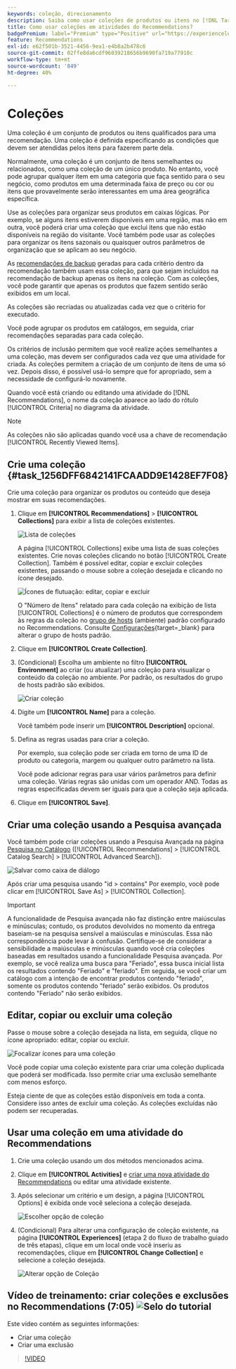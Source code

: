 ```yaml
---
keywords: coleção, direcionamento
description: Saiba como usar coleções de produtos ou itens no [!DNL Target Recommendations].
title: Como usar coleções em atividades do Recommendations?
badgePremium: label="Premium" type="Positive" url="https://experienceleague.adobe.com/docs/target/using/introduction/intro.html?lang=pt-BR#premium newtab=true" tooltip="Consulte o que está incluído no Target Premium."
feature: Recommendations
exl-id: e62f501b-3521-4456-9ea1-e4b8a2b478c6
source-git-commit: 02ffe8da6cdf96039218656b9690fa719a77910c
workflow-type: tm+mt
source-wordcount: '849'
ht-degree: 40%

---
```


# Coleções

Uma coleção é um conjunto de produtos ou itens qualificados para uma recomendação. Uma coleção é definida especificando as condições que devem ser atendidas pelos itens para fazerem parte dela.

Normalmente, uma coleção é um conjunto de itens semelhantes ou relacionados, como uma coleção de um único produto. No entanto, você pode agrupar qualquer item em uma categoria que faça sentido para o seu negócio, como produtos em uma determinada faixa de preço ou cor ou itens que provavelmente serão interessantes em uma área geográfica específica.

Use as coleções para organizar seus produtos em caixas lógicas. Por exemplo, se alguns itens estiverem disponíveis em uma região, mas não em outra, você poderá criar uma coleção que exclui itens que não estão disponíveis na região do visitante. Você também pode usar as coleções para organizar os itens sazonais ou quaisquer outros parâmetros de organização que se aplicam ao seu negócio.

As [recomendações de backup](/help/main/c-recommendations/c-algorithms/backup-recs.md) geradas para cada critério dentro da recomendação também usam essa coleção, para que sejam incluídos na recomendação de backup apenas os itens na coleção. Com as coleções, você pode garantir que apenas os produtos que fazem sentido serão exibidos em um local.

As coleções são recriadas ou atualizadas cada vez que o critério for executado.

Você pode agrupar os produtos em catálogos, em seguida, criar recomendações separadas para cada coleção.

Os critérios de inclusão permitem que você realize ações semelhantes a uma coleção, mas devem ser configurados cada vez que uma atividade for criada. As coleções permitem a criação de um conjunto de itens de uma só vez. Depois disso, é possível usá-lo sempre que for apropriado, sem a necessidade de configurá-lo novamente.

Quando você está criando ou editando uma atividade do [!DNL Recommendations], o nome da coleção aparece ao lado do rótulo [!UICONTROL Criteria] no diagrama da atividade.

>[!NOTE]
>
>As coleções não são aplicadas quando você usa a chave de recomendação [!UICONTROL Recently Viewed Items].

## Crie uma coleção {#task_1256DFF6842141FCAADD9E1428EF7F08}

Crie uma coleção para organizar os produtos ou conteúdo que deseja mostrar em suas recomendações.

1. Clique em **[!UICONTROL Recommendations]** > **[!UICONTROL Collections]** para exibir a lista de coleções existentes.

   ![Lista de coleções](assets/collections_list.png)

   A página [!UICONTROL Collections] exibe uma lista de suas coleções existentes. Crie novas coleções clicando no botão [!UICONTROL Create Collection]. Também é possível editar, copiar e excluir coleções existentes, passando o mouse sobre a coleção desejada e clicando no ícone desejado.

   ![Ícones de flutuação: editar, copiar e excluir](/help/main/c-recommendations/c-products/assets/hover-icons.png)

   O &quot;Número de Itens&quot; relatado para cada coleção na exibição de lista [!UICONTROL Collections] é o número de produtos que correspondem às regras da coleção no [grupo de hosts](/help/main/administrating-target/hosts.md) (ambiente) padrão configurado no Recommendations. Consulte [Configurações](https://experienceleague.adobe.com/docs/target-dev/developer/recommendations.html?lang=pt-BR){target=_blank} para alterar o grupo de hosts padrão.

1. Clique em **[!UICONTROL Create Collection]**.

1. (Condicional) Escolha um ambiente no filtro **[!UICONTROL Environment]** ao criar (ou atualizar) uma coleção para visualizar o conteúdo da coleção no ambiente. Por padrão, os resultados do grupo de hosts padrão são exibidos.

   ![Criar coleção](/help/main/c-recommendations/c-products/assets/CreateCollection.png)

1. Digite um **[!UICONTROL Name]** para a coleção.

   Você também pode inserir um **[!UICONTROL Description]** opcional.

1. Defina as regras usadas para criar a coleção.

   Por exemplo, sua coleção pode ser criada em torno de uma ID de produto ou categoria, margem ou qualquer outro parâmetro na lista.

   Você pode adicionar regras para usar vários parâmetros para definir uma coleção. Várias regras são unidas com um operador AND. Todas as regras especificadas devem ser iguais para que a coleção seja aplicada.

1. Clique em **[!UICONTROL Save]**.

## Criar uma coleção usando a Pesquisa avançada

Você também pode criar coleções usando a Pesquisa Avançada na página [Pesquisa no Catálogo](/help/main/c-recommendations/c-products/catalog-search.md#save-as) ([!UICONTROL Recommendations] > [!UICONTROL Catalog Search] > [!UICONTROL Advanced Search]).

![Salvar como caixa de diálogo](/help/main/c-recommendations/c-products/assets/save-as.png)

Após criar uma pesquisa usando &quot;id > contains&quot; Por exemplo, você pode clicar em [!UICONTROL Save As] > [!UICONTROL Collection].

>[!IMPORTANT]
>
>A funcionalidade de Pesquisa avançada não faz distinção entre maiúsculas e minúsculas; contudo, os produtos devolvidos no momento da entrega baseiam-se na pesquisa sensível a maiúsculas e minúsculas. Essa não correspondência pode levar à confusão. Certifique-se de considerar a sensibilidade a maiúsculas e minúsculas quando você cria coleções baseadas em resultados usando a funcionalidade Pesquisa avançada. Por exemplo, se você realiza uma busca para &quot;Feriado&quot;, essa busca inicial lista os resultados contendo &quot;Feriado&quot; e &quot;feriado&quot;. Em seguida, se você criar um catálogo com a intenção de encontrar produtos contendo &quot;feriado&quot;, somente os produtos contendo &quot;feriado&quot; serão exibidos. Os produtos contendo &quot;Feriado&quot; não serão exibidos.

## Editar, copiar ou excluir uma coleção

Passe o mouse sobre a coleção desejada na lista, em seguida, clique no ícone apropriado: editar, copiar ou excluir.

![Focalizar ícones para uma coleção](/help/main/c-recommendations/c-products/assets/hover-collections.png)

Você pode copiar uma coleção existente para criar uma coleção duplicada que poderá ser modificada. Isso permite criar uma exclusão semelhante com menos esforço.

Esteja ciente de que as coleções estão disponíveis em toda a conta. Considere isso antes de excluir uma coleção. As coleções excluídas não podem ser recuperadas.

## Usar uma coleção em uma atividade do Recommendations

1. Crie uma coleção usando um dos métodos mencionados acima.

1. Clique em **[!UICONTROL Activities]** e [criar uma nova atividade do Recommendations](/help/main/c-recommendations/t-create-recs-activity/create-recs-activity.md) ou editar uma atividade existente.

1. Após selecionar um critério e um design, a página [!UICONTROL Options] é exibida onde você seleciona a coleção desejada.

   ![Escolher opção de coleção](/help/main/c-recommendations/c-products/assets/choose-collection.png)

1. (Condicional) Para alterar uma configuração de coleção existente, na página **[!UICONTROL Experiences]** (etapa 2 do fluxo de trabalho guiado de três etapas), clique em um local onde você inseriu as recomendações, clique em **[!UICONTROL Change Collection]** e selecione a coleção desejada.

   ![Alterar opção de Coleção](/help/main/c-recommendations/c-products/assets/change-collection.png)

## Vídeo de treinamento: criar coleções e exclusões no Recommendations (7:05) ![Selo do tutorial](/help/main/assets/tutorial.png)

Este vídeo contém as seguintes informações:

* Criar uma coleção
* Criar uma exclusão

>[!VIDEO](https://video.tv.adobe.com/v/35372?captions=por_br)
